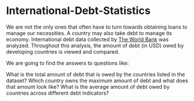 # International-Debt-Statistics
We are not the only ones that often have to turn towards obtaining loans to manage our necessities. A country may also take debt to manage its economy. International debt data collected by [The World Bank](https://www.worldbank.org/en/programs/debt-statistics) was analyzed. Throughout this analysis, the amount of debt (in USD) owed by developing countries is viewed and compared. 

We are going to find the answers to questions like:

What is the total amount of debt that is owed by the countries listed in the dataset?
Which country owns the maximum amount of debt and what does that amount look like?
What is the average amount of debt owed by countries across different debt indicators?
